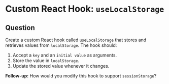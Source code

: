 # Custom React Hook: `useLocalStorage`

## Question

Create a custom React hook called `useLocalStorage` that stores and retrieves values from `localStorage`. The hook should:

1. Accept a `key` and an `initial value` as arguments.
2. Store the value in `localStorage`.
3. Update the stored value whenever it changes.

**Follow-up:** How would you modify this hook to support `sessionStorage`?

